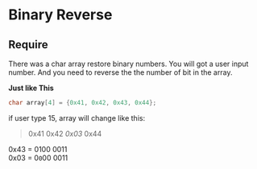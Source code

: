 # Binary Reverse

## Require

There was a char array restore binary numbers.
You will got a user input number.
And you need to reverse the the number of bit in the array.

**Just like This**

```C
char array[4] = {0x41, 0x42, 0x43, 0x44};

```

if user type 15, array will change like this:
> 0x41 0x42 *0x03* 0x44

0x43 = 0100 0011
<br>0x03 = 0`0`00 0011
